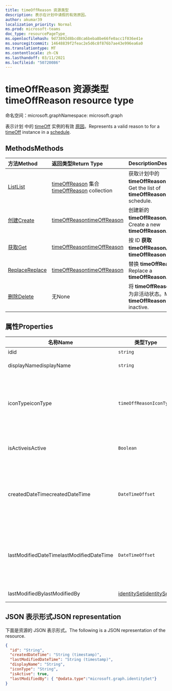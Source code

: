 ```yaml
---
title: timeOffReason 资源类型
description: 表示在计划中请假的有效原因。
author: akumar39
localization_priority: Normal
ms.prod: microsoft-teams
doc_type: resourcePageType_
ms.openlocfilehash: 9d73892d8bcd8ca6beba8be66fe0acc1f036e41e
ms.sourcegitcommit: 14648839f2feac2e5d6c8f876b7ae43e996ea6a0
ms.translationtype: MT
ms.contentlocale: zh-CN
ms.lasthandoff: 03/11/2021
ms.locfileid: "50720086"
---
```

# <a name="timeoffreason-resource-type"></a><span data-ttu-id="5a19c-103">timeOffReason 资源类型</span><span class="sxs-lookup"><span data-stu-id="5a19c-103">timeOffReason resource type</span></span>

<span data-ttu-id="5a19c-104">命名空间：microsoft.graph</span><span class="sxs-lookup"><span data-stu-id="5a19c-104">Namespace: microsoft.graph</span></span>

<span data-ttu-id="5a19c-105">表示计划 中的 [timeOff](timeoff.md) 实例的有效 [原因](schedule.md)。</span><span class="sxs-lookup"><span data-stu-id="5a19c-105">Represents a valid reason to for a [timeOff](timeoff.md) instance in a [schedule](schedule.md).</span></span>

## <a name="methods"></a><span data-ttu-id="5a19c-106">Methods</span><span class="sxs-lookup"><span data-stu-id="5a19c-106">Methods</span></span>

| <span data-ttu-id="5a19c-107">方法</span><span class="sxs-lookup"><span data-stu-id="5a19c-107">Method</span></span>       | <span data-ttu-id="5a19c-108">返回类型</span><span class="sxs-lookup"><span data-stu-id="5a19c-108">Return Type</span></span>  |<span data-ttu-id="5a19c-109">Description</span><span class="sxs-lookup"><span data-stu-id="5a19c-109">Description</span></span>|
|:---------------|:--------|:----------|
|[<span data-ttu-id="5a19c-110">List</span><span class="sxs-lookup"><span data-stu-id="5a19c-110">List</span></span>](../api/schedule-list-timeoffreasons.md) | <span data-ttu-id="5a19c-111">[timeOffReason](timeoffreason.md) 集合</span><span class="sxs-lookup"><span data-stu-id="5a19c-111">[timeOffReason](timeoffreason.md) collection</span></span> | <span data-ttu-id="5a19c-112">获取计划中的 **timeOffReason** 列表。</span><span class="sxs-lookup"><span data-stu-id="5a19c-112">Get the list of **timeOffReason** in a schedule.</span></span>|
|[<span data-ttu-id="5a19c-113">创建</span><span class="sxs-lookup"><span data-stu-id="5a19c-113">Create</span></span>](../api/schedule-post-timeoffreasons.md) | [<span data-ttu-id="5a19c-114">timeOffReason</span><span class="sxs-lookup"><span data-stu-id="5a19c-114">timeOffReason</span></span>](timeoffreason.md) | <span data-ttu-id="5a19c-115">创建新的 **timeOffReason**。</span><span class="sxs-lookup"><span data-stu-id="5a19c-115">Create a new **timeOffReason**.</span></span>|
|[<span data-ttu-id="5a19c-116">获取</span><span class="sxs-lookup"><span data-stu-id="5a19c-116">Get</span></span>](../api/timeoffreason-get.md) | [<span data-ttu-id="5a19c-117">timeOffReason</span><span class="sxs-lookup"><span data-stu-id="5a19c-117">timeOffReason</span></span>](timeoffreason.md) | <span data-ttu-id="5a19c-118">按 ID **获取 timeOffReason。**</span><span class="sxs-lookup"><span data-stu-id="5a19c-118">Get a **timeOffReason** by ID.</span></span>|
|[<span data-ttu-id="5a19c-119">Replace</span><span class="sxs-lookup"><span data-stu-id="5a19c-119">Replace</span></span>](../api/timeoffreason-put.md) | [<span data-ttu-id="5a19c-120">timeOffReason</span><span class="sxs-lookup"><span data-stu-id="5a19c-120">timeOffReason</span></span>](timeoffreason.md) | <span data-ttu-id="5a19c-121">替换 **timeOffReason**。</span><span class="sxs-lookup"><span data-stu-id="5a19c-121">Replace a **timeOffReason**.</span></span>|
|[<span data-ttu-id="5a19c-122">删除</span><span class="sxs-lookup"><span data-stu-id="5a19c-122">Delete</span></span>](../api/timeoffreason-delete.md) | <span data-ttu-id="5a19c-123">无</span><span class="sxs-lookup"><span data-stu-id="5a19c-123">None</span></span> | <span data-ttu-id="5a19c-124">将 **timeOffReason** 标记为非活动状态。</span><span class="sxs-lookup"><span data-stu-id="5a19c-124">Mark a **timeOffReason** as inactive.</span></span>|

## <a name="properties"></a><span data-ttu-id="5a19c-125">属性</span><span class="sxs-lookup"><span data-stu-id="5a19c-125">Properties</span></span>
|<span data-ttu-id="5a19c-126">名称</span><span class="sxs-lookup"><span data-stu-id="5a19c-126">Name</span></span>          |<span data-ttu-id="5a19c-127">类型</span><span class="sxs-lookup"><span data-stu-id="5a19c-127">Type</span></span>           |<span data-ttu-id="5a19c-128">说明</span><span class="sxs-lookup"><span data-stu-id="5a19c-128">Description</span></span>                                                                                 |
|--------------|---------------|--------------------------------------------------------------------------------------------|
| <span data-ttu-id="5a19c-129">id</span><span class="sxs-lookup"><span data-stu-id="5a19c-129">id</span></span>            |`string`      |<span data-ttu-id="5a19c-130">`timeOffReason` 的 ID。</span><span class="sxs-lookup"><span data-stu-id="5a19c-130">ID of the `timeOffReason`.</span></span>|
| <span data-ttu-id="5a19c-131">displayName</span><span class="sxs-lookup"><span data-stu-id="5a19c-131">displayName</span></span>               | `string`                  | <span data-ttu-id="5a19c-132">**timeOffReason 的名称**。</span><span class="sxs-lookup"><span data-stu-id="5a19c-132">The name of the **timeOffReason**.</span></span> <span data-ttu-id="5a19c-133">必需。</span><span class="sxs-lookup"><span data-stu-id="5a19c-133">Required.</span></span> |
| <span data-ttu-id="5a19c-134">iconType</span><span class="sxs-lookup"><span data-stu-id="5a19c-134">iconType</span></span> | `timeOffReasonIconType`   | <span data-ttu-id="5a19c-135">支持的图标类型：无;car;calendar;running;plane;firstAid;一个notWorking;clock;将duty;globe;cup;phone;weather;umbrella;bankgyBank;dog;一个trafficCone;pin;。</span><span class="sxs-lookup"><span data-stu-id="5a19c-135">Supported icon types: none; car; calendar; running; plane; firstAid; doctor; notWorking; clock; juryDuty; globe; cup; phone; weather; umbrella; piggyBank; dog; cake; trafficCone; pin; sunny.</span></span> <span data-ttu-id="5a19c-136">必需。</span><span class="sxs-lookup"><span data-stu-id="5a19c-136">Required.</span></span> |
| <span data-ttu-id="5a19c-137">isActive</span><span class="sxs-lookup"><span data-stu-id="5a19c-137">isActive</span></span>          |`Boolean`      | <span data-ttu-id="5a19c-138">指示在创建新实体或更新现有实体时是否可以使用 **timeOffReason。**</span><span class="sxs-lookup"><span data-stu-id="5a19c-138">Indicates whether the **timeOffReason** can be used when creating new entities or updating existing ones.</span></span> <span data-ttu-id="5a19c-139">必需。</span><span class="sxs-lookup"><span data-stu-id="5a19c-139">Required.</span></span> |
| <span data-ttu-id="5a19c-140">createdDateTime</span><span class="sxs-lookup"><span data-stu-id="5a19c-140">createdDateTime</span></span>       |`DateTimeOffset`        |<span data-ttu-id="5a19c-141">首次创建 **此 timeOffReason** 的时间戳。</span><span class="sxs-lookup"><span data-stu-id="5a19c-141">The time stamp on which this **timeOffReason** was first created.</span></span> <span data-ttu-id="5a19c-142">时间戳类型表示采用 ISO 8601 格式的日期和时间信息，始终采用 UTC 时区。</span><span class="sxs-lookup"><span data-stu-id="5a19c-142">The Timestamp type represents date and time information using ISO 8601 format and is always in UTC time.</span></span> <span data-ttu-id="5a19c-143">例如，2014 年 1 月 1 日午夜 UTC 为 `2014-01-01T00:00:00Z`。</span><span class="sxs-lookup"><span data-stu-id="5a19c-143">For example, midnight UTC on Jan 1, 2014 is `2014-01-01T00:00:00Z`.</span></span> |
| <span data-ttu-id="5a19c-144">lastModifiedDateTime</span><span class="sxs-lookup"><span data-stu-id="5a19c-144">lastModifiedDateTime</span></span>      |`DateTimeOffset`         |<span data-ttu-id="5a19c-145">上次更新 **TimeOffReason** 的时间戳。</span><span class="sxs-lookup"><span data-stu-id="5a19c-145">The time stamp on which this **timeOffReason** was last updated.</span></span> <span data-ttu-id="5a19c-146">时间戳类型表示采用 ISO 8601 格式的日期和时间信息，始终采用 UTC 时区。</span><span class="sxs-lookup"><span data-stu-id="5a19c-146">The Timestamp type represents date and time information using ISO 8601 format and is always in UTC time.</span></span> <span data-ttu-id="5a19c-147">例如，2014 年 1 月 1 日午夜 UTC 为 `2014-01-01T00:00:00Z`。</span><span class="sxs-lookup"><span data-stu-id="5a19c-147">For example, midnight UTC on Jan 1, 2014 is `2014-01-01T00:00:00Z`.</span></span> |
| <span data-ttu-id="5a19c-148">lastModifiedBy</span><span class="sxs-lookup"><span data-stu-id="5a19c-148">lastModifiedBy</span></span>        | [<span data-ttu-id="5a19c-149">identitySet</span><span class="sxs-lookup"><span data-stu-id="5a19c-149">identitySet</span></span>](identityset.md)        |<span data-ttu-id="5a19c-150">上次更新的标识 **这次是OffReason**。</span><span class="sxs-lookup"><span data-stu-id="5a19c-150">The identity that last updated this **timeOffReason**.</span></span>|

## <a name="json-representation"></a><span data-ttu-id="5a19c-151">JSON 表示形式</span><span class="sxs-lookup"><span data-stu-id="5a19c-151">JSON representation</span></span>

<span data-ttu-id="5a19c-152">下面是资源的 JSON 表示形式。</span><span class="sxs-lookup"><span data-stu-id="5a19c-152">The following is a JSON representation of the resource.</span></span>

<!-- {
  "blockType": "resource",
  "keyProperty": "id",
  "@odata.type": "microsoft.graph.timeOffReason",
  "baseType":"microsoft.graph.changeTrackedEntity"
}-->

```json
{
  "id": "String",
  "createdDateTime": "String (timestamp)",
  "lastModifiedDateTime": "String (timestamp)",
  "displayName": "String",
  "iconType": "String",
  "isActive": true,
  "lastModifiedBy": { "@odata.type":"microsoft.graph.identitySet"}
}
```


<!-- uuid: 8fcb5dbc-d5aa-4681-8e31-b001d5168d79
2015-10-25 14:57:30 UTC -->
<!--
{
  "type": "#page.annotation",
  "description": "timeOffReason resource",
  "keywords": "",
  "section": "documentation",
  "tocPath": "",
  "suppressions": []
}
-->

